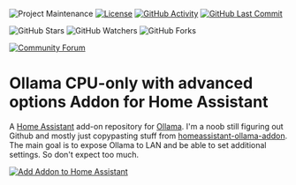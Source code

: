 ![Project Maintenance][maintenance-shield]
[![License][license-shield]](LICENSE)
[![GitHub Activity][commits-shield]][commits]
[![GitHub Last Commit][last-commit-shield]][commits]

![GitHub Stars][stars-shield]
![GitHub Watchers][watchers-shield]
![GitHub Forks][forks-shield]

[![Community Forum][forum-shield]][forum]

# Ollama CPU-only with advanced options Addon for Home Assistant

A [Home Assistant](https://home-assistant.io) add-on repository for [Ollama](https://ollama.com). I'm a noob still figuring out Github and mostly just copypasting stuff from [homeassistant-ollama-addon](https://github.com/SirUli/homeassistant-ollama-addon). The main goal is to expose Ollama to LAN and be able to set additional settings. So don't expect too much.

[![Add Addon to Home Assistant](https://my.home-assistant.io/badges/supervisor_add_addon_repository.svg)](https://my.home-assistant.io/redirect/supervisor_add_addon_repository/?repository_url=https://github.com/Deathproof76/homeassistant-ollama-cpu-only-addon)

[commits-shield]: https://img.shields.io/github/commit-activity/y/Deathproof76/homeassistant-ollama-addon.svg
[commits]: https://github.com/Deathproof76/homeassistant-ollama-addon/commits/master
[forum-shield]: https://img.shields.io/badge/community-forum-brightgreen.svg
[forum]: https://community.home-assistant.io/?u=Deathproof76
[license-shield]: https://img.shields.io/github/license/Deathproof76/homeassistant-ollama-addon.svg
[maintenance-shield]: https://img.shields.io/maintenance/yes/2024.svg
[last-commit-shield]: https://img.shields.io/github/last-commit/Deathproof76/homeassistant-ollama-addon.svg
[stars-shield]: https://img.shields.io/github/stars/Deathproof76/homeassistant-ollama-addon.svg?style=social&label=Stars
[forks-shield]: https://img.shields.io/github/forks/Deathproof76/homeassistant-ollama-addon.svg?style=social&label=Forks
[watchers-shield]: https://img.shields.io/github/watchers/Deathproof76/homeassistant-ollama-addon.svg?style=social&label=Watchers
